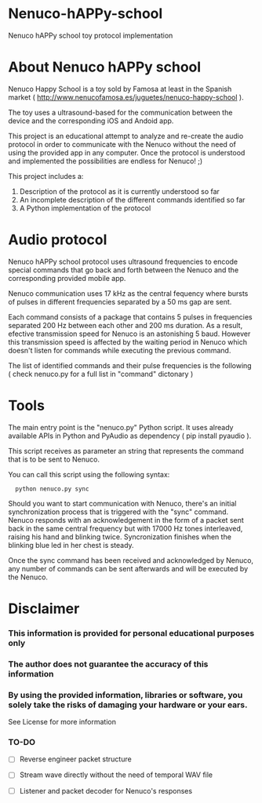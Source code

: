 # Nenuco-hAPPy-school

Nenuco hAPPy school toy protocol implementation

About Nenuco hAPPy school
=========================

Nenuco Happy School is a toy sold by Famosa at least in the Spanish market ( http://www.nenucofamosa.es/juguetes/nenuco-happy-school ).

The toy uses a ultrasound-based for the communication between the device and the corresponding iOS and Andoid app.

This project is an educational attempt to analyze and re-create the audio protocol in order to communicate with the Nenuco without the need of using the provided app in any computer. Once the protocol is understood and implemented the possibilities are endless for Nenuco! ;)

This project includes a:

 1. Description of the protocol as it is currently understood so far
 2. An incomplete description of the different commands identified so far
 3. A Python implementation of the protocol


Audio protocol
==============

Nenuco hAPPy school protocol uses ultrasound frequencies to encode special commands that go back and forth between the Nenuco and the corresponding provided mobile app.

Nenuco communication uses 17 kHz as the central fequency where bursts of pulses in different frequencies separated by a 50 ms gap are sent.

Each command consists of a package that contains 5 pulses in frequencies separated 200 Hz between each other and 200 ms duration. As a result, efective transmission speed for Nenuco is an astonishing 5 baud. However this transmission speed is affected by the waiting period in Nenuco which doesn't listen for commands while executing the previous command.

The list of identified commands and their pulse frequencies is the following  ( check nenuco.py for a full list in "command" dictonary  )



Tools
=====

The main entry point is the "nenuco.py" Python script.  It uses already available APIs in Python and PyAudio as dependency ( pip install pyaudio ).

This script receives as parameter an string that represents the command that is to be sent to Nenuco.

You can call this script using the following syntax:

      python nenuco.py sync

Should you want to start communication with Nenuco, there's an initial synchronization process that is triggered with the "sync" command. Nenuco responds with an acknowledgement in the form of a packet sent back in the same central frequency but with 17000 Hz tones interleaved, raising his hand and blinking twice. Syncronization finishes when the blinking blue led in her chest is steady.

Once the sync command has been received and acknowledged by Nenuco, any number of commands can be sent afterwards and will be executed by the Nenuco.


Disclaimer
==========

### This information is provided for personal educational purposes only
### The author does not guarantee the accuracy of this information
### By using the provided information, libraries or software, you solely take the risks of damaging your hardware or your ears.

See License for more information



### TO-DO

- [ ] Reverse engineer packet structure
- [ ] Stream wave directly without the need of temporal WAV file
- [ ] Listener and packet decoder for Nenuco's responses


